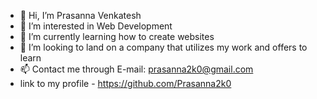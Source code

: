 - 👋 Hi, I’m Prasanna Venkatesh
- 👀 I’m interested in Web Development
- 🌱 I’m currently learning how to create websites
- 💞️ I’m looking to land  on a company that utilizes my work and offers to learn
- 📫 Contact me through E-mail: prasanna2k0@gmail.com
- link to my profile - https://github.com/Prasanna2k0
<!---
Prasanna2k0/Prasanna2k0 is a ✨ special ✨ repository because its `README.md` (this file) appears on your GitHub profile.
You can click the Preview link to take a look at your changes.
--->
